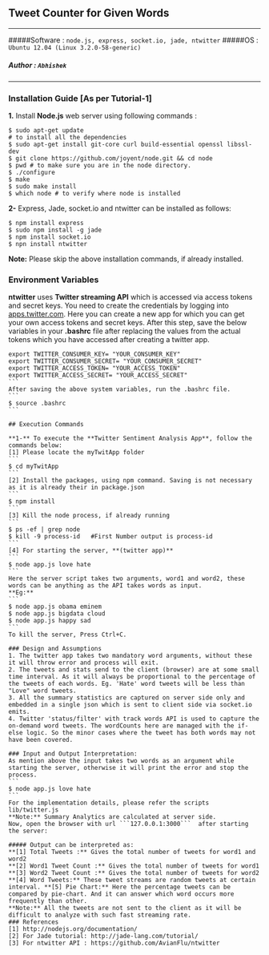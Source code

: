 ## Tweet Counter for Given Words
---
#####Software : `node.js, express, socket.io, jade, ntwitter`
#####OS : `Ubuntu 12.04 (Linux 3.2.0-58-generic)`
##### Author : `Abhishek`
 ---
### Installation Guide [As per Tutorial-1]
**1.** Install **Node.js** web server using following commands :
```
$ sudo apt-get update
# to install all the dependencies
$ sudo apt-get install git-core curl build-essential openssl libssl-dev 
$ git clone https://github.com/joyent/node.git && cd node
$ pwd # to make sure you are in the node directory.
$ ./configure
$ make
$ sudo make install
$ which node # to verify where node is installed
```
**2-** Express, Jade, socket.io and ntwitter can be installed as follows:
```
$ npm install express
$ sudo npm install -g jade
$ npm install socket.io 
$ npn install ntwitter
```
**Note:** Please skip the above installation commands, if already installed.

### Environment Variables
**ntwitter** uses **Twitter streaming API** which is accessed via access tokens and secret keys. You need to create the credentials by logging  into [apps.twitter.com](https://apps.twitter.com/). Here you can create a new app for which you can get your own access tokens and secret keys. After this step, save the below variables in your **.bashrc** file after replacing the values from the actual tokens which you have accessed after creating a twitter app. 
````
export TWITTER_CONSUMER_KEY= "YOUR_CONSUMER_KEY"
export TWITTER_CONSUMER_SECRET= "YOUR_CONSUMER_SECRET"
export TWITTER_ACCESS_TOKEN= "YOUR_ACCESS_TOKEN"
export TWITTER_ACCESS_SECRET= "YOUR_ACCESS_SECRET"
```
After saving the above system variables, run the .bashrc file.
```
$ source .bashrc
```

## Execution Commands

**1-** To execute the **Twitter Sentiment Analysis App**, follow the commands below:  
[1] Please locate the myTwitApp folder
```
$ cd myTwitApp
```
[2] Install the packages, using npm command. Saving is not necessary as it is already their in package.json
```
$ npm install
```
[3] Kill the node process, if already running
```
$ ps -ef | grep node
$ kill -9 process-id   #First Number output is process-id 
```
[4] For starting the server, **(twitter app)**
```
$ node app.js love hate
```
Here the server script takes two arguments, word1 and word2, these words can be anything as the API takes words as input.  
**Eg:** 
```
$ node app.js obama eminem  
$ node app.js bigdata cloud
$ node app.js happy sad
```
To kill the server, Press Ctrl+C.

### Design and Assumptions
1. The twitter app takes two mandatory word arguments, without these it will throw error and process will exit.  
2. The tweets and stats send to the client (browser) are at some small time interval. As it will always be proportional to the percentage of the tweets of each words. Eg. 'Hate' word tweets will be less than "Love" word tweets.  
3. All the summary statistics are captured on server side only and embedded in a single json which is sent to client side via socket.io emits.  
4. Twitter 'status/filter' with track words API is used to capture the on-demand word tweets. The wordCounts here are managed with the if-else logic. So the minor cases where the tweet has both words may not have been covered.   

### Input and Output Interpretation:
As mention above the input takes two words as an argument while starting the server, otherwise it will print the error and stop the process. 
```
$ node app.js love hate
```
For the implementation details, please refer the scripts lib/twitter.js   
**Note:** Summary Analytics are calculated at server side.  
Now, open the browser with url ```127.0.0.1:3000```  after starting the server:

##### Output can be interpreted as: 
**[1] Total Tweets :** Gives the total number of tweets for word1 and word2  
**[2] Word1 Tweet Count :** Gives the total number of tweets for word1  
**[3] Word2 Tweet Count :** Gives the total number of tweets for word2  
**[4] Word Tweets:** These tweet streams are random tweets at certain interval. **[5] Pie Chart:** Here the percentage tweets can be compared by pie-chart. And it can answer which word occurs more frequently than other.  
**Note:** All the tweets are not sent to the client as it will be difficult to analyze with such fast streaming rate.  
### References 
[1] http://nodejs.org/documentation/  
[2] For Jade tutorial: http://jade-lang.com/tutorial/  
[3] For ntwitter API : https://github.com/AvianFlu/ntwitter

